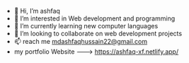 - 👋 Hi, I’m ashfaq
- 👀 I’m interested in Web development and programming
- 🌱 I’m currently learning new computer languages
- 💞️ I’m looking to collaborate on web development projects
- 📫 reach me mdashfaqhussain22@gmail.com
- my portfolio Website ---> https://ashfaq-xf.netlify.app/

<!---
Itsashfaq/Itsashfaq is a ✨ special ✨ repository because its `README.md` (this file) appears on your GitHub profile.
You can click the Preview link to take a look at your changes.
--->
